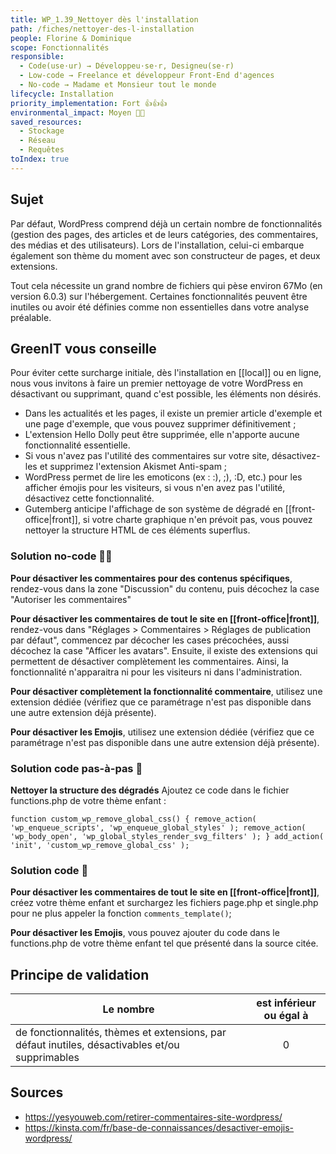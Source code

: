 ```yaml
---
title: WP_1.39_Nettoyer dès l'installation
path: /fiches/nettoyer-des-l-installation
people: Florine & Dominique
scope: Fonctionnalités
responsible:
  - Code(use·ur) → Développeu·se·r, Designeu(se·r)
  - Low-code → Freelance et développeur Front-End d'agences
  - No-code → Madame et Monsieur tout le monde
lifecycle: Installation
priority_implementation: Fort 👍👍👍
environmental_impact: Moyen 🌱🌱
saved_resources:
  - Stockage
  - Réseau
  - Requêtes
toIndex: true
---
```


## Sujet

Par défaut, WordPress comprend déjà un certain nombre de fonctionnalités (gestion des pages, des articles et de leurs catégories, des commentaires, des médias et des utilisateurs). Lors de l'installation, celui-ci embarque également son thème du moment avec son constructeur de pages, et deux extensions.

Tout cela nécessite un grand nombre de fichiers qui pèse environ 67Mo (en version 6.0.3) sur l'hébergement.
Certaines fonctionnalités peuvent être inutiles ou avoir été définies comme non essentielles dans votre analyse préalable.

## GreenIT vous conseille

Pour éviter cette surcharge initiale, dès l'installation en [[local]] ou en ligne, nous vous invitons à faire un premier nettoyage de votre WordPress en désactivant ou supprimant, quand c'est possible, les éléments non désirés.

- Dans les actualités et les pages, il existe un premier article d'exemple et une page d'exemple, que vous pouvez supprimer définitivement ;
- L'extension Hello Dolly peut être supprimée, elle n'apporte aucune fonctionnalité essentielle.
- Si vous n'avez pas l'utilité des commentaires sur votre site, désactivez-les et supprimez l'extension Akismet Anti-spam ;
- WordPress permet de lire les emoticons (ex : :), ;), :D, etc.) pour les afficher émojis pour les visiteurs, si vous n'en avez pas l'utilité, désactivez cette fonctionnalité.
- Gutemberg anticipe l'affichage de son système de dégradé en [[front-office|front]], si votre charte graphique n'en prévoit pas, vous pouvez nettoyer la structure HTML de ces éléments superflus.

### Solution no-code 🌱🌱

**Pour désactiver les commentaires pour des contenus spécifiques**, rendez-vous dans la zone "Discussion" du contenu, puis décochez la case "Autoriser les commentaires"

**Pour désactiver les commentaires de tout le site en [[front-office|front]]**, rendez-vous dans "Réglages > Commentaires > Réglages de publication par défaut", commencez par décocher les cases précochées, aussi décochez la case "Afficer les avatars". Ensuite, il existe des extensions qui permettent de désactiver complètement les commentaires. Ainsi, la fonctionnalité n'apparaitra ni pour les visiteurs ni dans l'administration.

**Pour désactiver complètement la fonctionnalité commentaire**, utilisez une extension dédiée (vérifiez que ce paramétrage n'est pas disponible dans une autre extension déjà présente).

**Pour désactiver les Emojis**, utilisez une extension dédiée (vérifiez que ce paramétrage n'est pas disponible dans une autre extension déjà présente).

### Solution code pas-à-pas 🌱

**Nettoyer la structure des dégradés**
Ajoutez ce code dans le fichier functions.php de votre thème enfant :

`function custom_wp_remove_global_css() { remove_action( 'wp_enqueue_scripts', 'wp_enqueue_global_styles' ); remove_action( 'wp_body_open', 'wp_global_styles_render_svg_filters' ); } add_action( 'init', 'custom_wp_remove_global_css' );`

### Solution code 🌱

**Pour désactiver les commentaires de tout le site en [[front-office|front]]**, créez votre thème enfant et surchargez les fichiers page.php et single.php pour ne plus appeler la fonction `comments_template()`;

**Pour désactiver les Emojis**, vous pouvez ajouter du code dans le functions.php de votre thème enfant tel que présenté dans la source citée.

## Principe de validation

| Le nombre                                                                                       | est inférieur ou égal à |
| ----------------------------------------------------------------------------------------------- | :---------------------: |
| de fonctionnalités, thèmes et extensions, par défaut inutiles, désactivables et/ou supprimables |            0            |

## Sources

- https://yesyouweb.com/retirer-commentaires-site-wordpress/
- https://kinsta.com/fr/base-de-connaissances/desactiver-emojis-wordpress/
